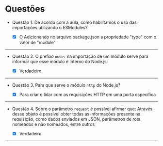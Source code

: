 # Questões

- Questão 1. De acordo com a aula, como habilitamos o uso das importações utilizando o ESModules?

  - [x] O Adicionando no arquivo package.json a propriedade "type" com o valor de "module"

---

- Questão 2. O prefixo `node:` na importação de um módulo serve para informar que esse módulo é interno do Node.js:

  - [x] Verdadeiro

---

- Questão 3. Para que serve o módulo `http` do Node.js?

  - [x] Para criar e lidar com as requisições HTTP em uma porta específica

---

- Questão 4. Sobre o parâmetro `request` é possível afirmar que: Através desse objeto é possível obter todas as informações presente na requisição, como dados enviados em JSON, parâmetros de rota nomeados e não nomeados, entre outros

  - [x] Verdadeiro

---